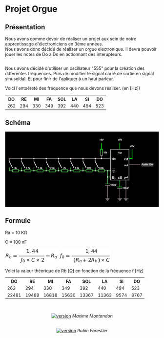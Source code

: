 <h1>Projet Orgue</h1>
<h2>Présentation</h2>

<div>
 <p>Nous avons comme devoir de réaliser un projet aux sein de notre apprentissage d'électroniciens en 3ème années.<br>
  Nous avons donc décidé de réaliser un orgue electronique. Il devra pouvoir jouer les notes de Do à Do en actionnant des interupteurs.</p>
</div>

<h2> </h2>

<p>Nous avons décidé d'utiliser un oscillateur "555" pour la création des différentes fréquences. Puis de modifier le signal carré de sortie en signal sinusoïdal. 
Et pour finir de l'apliquer à un haut parleur.</p>
<p>Voici l'entoèreté des fréquence que nous devons réaliser. (en [Hz]) </p>
<table>
 <tr>
  <th>DO</th>
  <th>RE</th>
  <th>MI</th>
  <th>FA</th>
  <th>SOL</th>
  <th>LA</th>
  <th>SI</th>
  <th>DO</th>
 </tr>
 <tr>
  <td>262</td>
  <td>294</td>
  <td>330</td>
  <td>349</td>
  <td>392</td>
  <td>440</td>
  <td>494</td>
  <td>523</td>
 </tr>
</table>

<h2>Schéma</h2>
<img src='https://raw.githubusercontent.com/Montandon-Varoda/Orgue/main/1_Documentation/shema1.PNG'/>

<h2>Formule</h2>

Ra = 10 KΩ </br>

C = 100 nF </br>

<img src='https://raw.githubusercontent.com/Montandon-Varoda/Orgue/main/1_Documentation/Tex2Img_1613136798.jpg'/>

<img src='https://raw.githubusercontent.com/Montandon-Varoda/Orgue/main/1_Documentation/Tex2Img_1613136442.jpg'/>

Voici la valeur théorique de Rb [Ω] en fonction de la fréquence f [Hz]

<table>
 <tr>
  <th>DO</th>
  <th>RE</th>
  <th>MI</th>
  <th>FA</th>
  <th>SOL</th>
  <th>LA</th>
  <th>SI</th>
  <th>DO</th>
 </tr>
 <tr>
  <td>262</td>
  <td>294</td>
  <td>330</td>
  <td>349</td>
  <td>392</td>
  <td>440</td>
  <td>494</td>
  <td>523</td>
</tr>
<tr>
  <td>22481</td>
  <td>19489</td>
  <td>16818</td>
  <td>15630</td>
  <td>13367</td>
  <td>11363</td>
  <td>9574</td>
  <td>8767</td>
 </tr>

</table>


<h2> </h2>
<p align="center"> <br> <a href="https://github.com/Montandon-Varoda/"><img src="https://img.shields.io/badge/My-GitHub-red.svg" alt="version"/></a> <i> Maxime Montandon </i></p>
<p align="center"> <br> <a href="https://github.com/Forestierr/"><img src="https://img.shields.io/badge/My-GitHub-red.svg" alt="version"/></a> <i> Robin Forestier </i></p>
